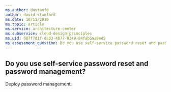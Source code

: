 ```yaml
---
ms.author: dastanfo
author: david-stanford
ms.date: 10/11/2019
ms.topic: article
ms.service: architecture-center
ms.subservice: cloud-design-principles
ms.uid: 607f7d1f-dab3-4b77-8349-84fab5aa9ed5
ms.assessment_question: Do you use self-service password reset and password management?
---
```

## Do you use self-service password reset and password management?

Deploy password management.
